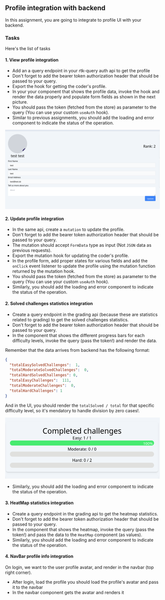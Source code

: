 ## Profile integration with backend
In this assignment, you are going to integrate to profile UI with your backend.


### Tasks
Here's the list of tasks

#### 1. View profile integration
- Add an a query endpoint in your rtk-query auth api to get the profile 
- Don't forget to add the bearer token authorization header that should be passed to your query.
- Export the hook for getting the coder's profile.
- In your your component that shows the profile data, invoke the hook and render the data properly and populate form fields as shown in the next picture.
- You should pass the token (fetched from the store) as parameter to the query (You can use your custom `useAuth` hook).
- Similar to previous assignments, you should add the loading and error component to indicate the status of the operation.

![profile view](./images/integration/profile-view.png)

#### 2. Update profile integration
- In the same api, create a `mutation` to update the profile.
- Don't forget to add the bearer token authorization header that should be passed to your query.
- The mutation should accept `FormData` type as input (Not `JSON` data as previous requests).
- Export the mutation hook for updating the coder's profile.
- In the profile form, add proper states for various fields and add the `onClick` event listener to update the profile using the mutation function returned by the mutation hook.
- You should pass the token (fetched from the store) as parameter to the query (You can use your custom `useAuth` hook).
- Similarly, you should add the loading and error component to indicate the status of the operation.


#### 2. Solved challenges statistics integration
- Create a query endpoint in the grading api (because these are statistics related to grading) to get the solved challenges statistics.
- Don't forget to add the bearer token authorization header that should be passed to your query.
- In the component that shows the different progress bars for each difficulty levels, invoke the query (pass the token!) and render the data.

Remember that the data arrives from backend has the following format:
```json
{
  "totalEasySolvedChallenges":  1,
  "totalModerateSolvedChallenges":  0,
  "totalHardSolvedChallenges": 0,
  "totalEasyChallenges":  111,
  "totalModerateChallenges":  0,
  "totalHardChallenges": 1
}
```
And in the UI, you should render the `totalSolved / total` for that specific difficulty level, so it's mendatory to handle division by zero cases!.

![Solved challenge](./images/integration/solved-challenges.png)

- Similarly, you should add the loading and error component to indicate the status of the operation.


#### 3. HeatMap statistics integration
- Create a query endpoint in the grading api to get the heatmap statistics.
- Don't forget to add the bearer token authorization header that should be passed to your query.
- In the component that shows the heatmap, invoke the query (pass the token!) and pass the data to the `HeatMap` component (as values).
- Similarly, you should add the loading and error component to indicate the status of the operation.

#### 4. NavBar profile info integration
On login, we want to the user profile avatar, and render in the navbar (top right corner).

- After login, load the profile you should load the profile's avatar and pass it to the navbar
- In the navbar component gets the avatar and renders it
